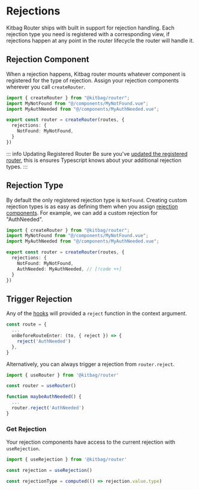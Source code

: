 # Rejections

Kitbag Router ships with built in support for rejection handling. Each rejection type you need is registered with a corresponding view, if rejections happen at any point in the router lifecycle the router will handle it.

## Rejection Component

When a rejection happens, Kitbag router mounts whatever component is registered for the type of rejection. Assign your rejection components wherever you call `createRouter`.

```ts
import { createRouter } from "@kitbag/router";
import MyNotFound from "@/components/MyNotFound.vue";
import MyAuthNeeded from "@/components/MyAuthNeeded.vue";

export const router = createRouter(routes, {
  rejections: {
    NotFound: MyNotFound,
  }
})
```

::: info Updating Registered Router
Be sure you've [updated the registered router](/getting-started#update-registered-router), this is ensures Typescript knows about your additional rejection types.
:::

## Rejection Type

By default the only registered rejection type is `NotFound`. Creating custom rejection types is as easy as defining them when you assign [rejection components](/advanced-concepts/rejections#rejection-component). For example, we can add a custom rejection for "AuthNeeded".

```ts
import { createRouter } from "@kitbag/router";
import MyNotFound from "@/components/MyNotFound.vue";
import MyAuthNeeded from "@/components/MyAuthNeeded.vue";

export const router = createRouter(routes, {
  rejections: {
    NotFound: MyNotFound,
    AuthNeeded: MyAuthNeeded, // [!code ++]
  }
})
```

## Trigger Rejection

Any of the [hooks](/advanced-concepts/hooks) will provided a `reject` function in the context argument.

```ts
const route = {
  ...
  onBeforeRouteEnter: (to, { reject }) => {
    reject('AuthNeeded')
  },
}
```

Alternatively, you can always trigger a rejection from `router.reject`.

```ts
import { useRouter } from '@kitbag/router'

const router = useRouter()

function maybeAuthNeeded() {
  ...
  router.reject('AuthNeeded')
}
```

### Get Rejection

Your rejection components have access to the current rejection with `useRejection`.

```ts
import { useRejection } from '@kitbag/router'

const rejection = useRejection()

const rejectionType = computed(() => rejection.value.type)
```
